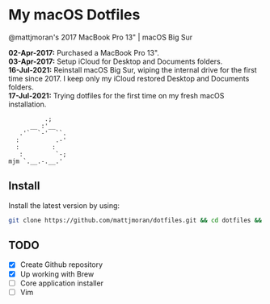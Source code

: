 # My macOS Dotfiles
@mattjmoran's 2017 MacBook Pro 13" | macOS Big Sur  

__02-Apr-2017:__ Purchased a MacBook Pro 13".  
__03-Apr-2017:__ Setup iCloud for Desktop and Documents folders.  
__16-Jul-2021:__ Reinstall macOS Big Sur, wiping the internal drive for the first time since 2017. I keep only my iCloud restored Desktop and Documents folders.  
__17-Jul-2021:__ Trying dotfiles for the first time on my fresh macOS installation.
```
          .;
      __ :'__
   .'`  `-'  ``.
  :          .-'
  :         :
   :         `-;
mjm `.__.-.__.'
```

## Install

Install the latest version by using:

```bash
git clone https://github.com/mattjmoran/dotfiles.git && cd dotfiles && ./provision.sh
```

## TODO
- [x] Create Github repository
- [x] Up working with Brew
- [ ] Core application installer
- [ ] Vim
